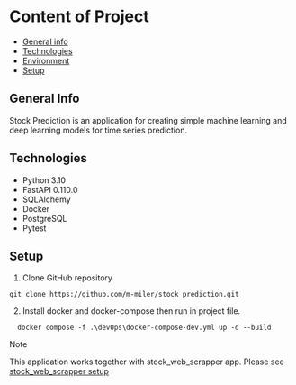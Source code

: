 # Content of Project
* [General info](#general-info)
* [Technologies](#technologies)
* [Environment](#environment)
* [Setup](#setup)

## General Info
Stock Prediction is an application for creating simple machine learning and deep learning models for time series prediction. 

## Technologies
<ul>
<li>Python 3.10</li>
<li>FastAPI 0.110.0</li>
<li>SQLAlchemy</li>
<li>Docker</li>
<li>PostgreSQL</li>
<li>Pytest</li>
</ul>

## Setup
1. Clone GitHub repository 
``` 
git clone https://github.com/m-miler/stock_prediction.git
```
2. Install docker and docker-compose then run in project file.
```
  docker compose -f .\devOps\docker-compose-dev.yml up -d --build
```

> [!NOTE]
> This application works together with stock_web_scrapper app. 
> Please see [stock_web_scrapper setup](https://github.com/m-miler/stock_web_scrapper)
